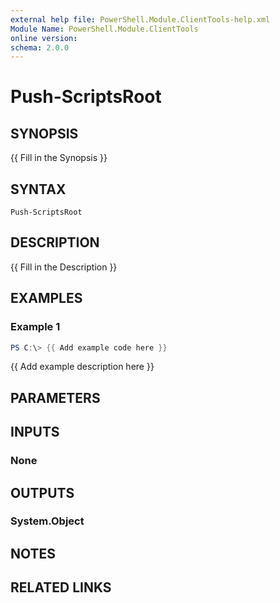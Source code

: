 ```yaml
---
external help file: PowerShell.Module.ClientTools-help.xml
Module Name: PowerShell.Module.ClientTools
online version:
schema: 2.0.0
---
```


# Push-ScriptsRoot

## SYNOPSIS
{{ Fill in the Synopsis }}

## SYNTAX

```
Push-ScriptsRoot
```

## DESCRIPTION
{{ Fill in the Description }}

## EXAMPLES

### Example 1
```powershell
PS C:\> {{ Add example code here }}
```

{{ Add example description here }}

## PARAMETERS

## INPUTS

### None

## OUTPUTS

### System.Object
## NOTES

## RELATED LINKS
